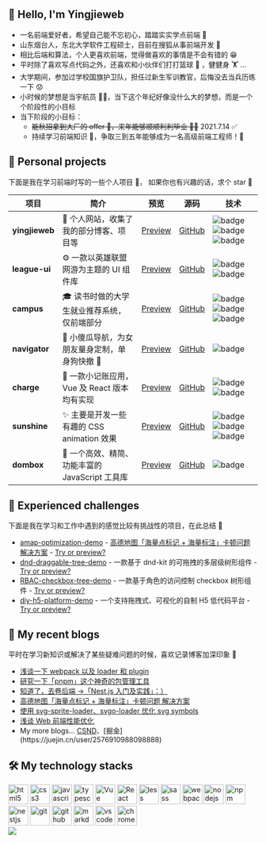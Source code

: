 ## 👋 Hello, I'm Yingjieweb

- 一名前端爱好者，希望自己能不忘初心，踏踏实实学点前端 👻
- 山东烟台人，东北大学软件工程硕士，目前在搜狐从事前端开发 🧱
- 相比后端和算法，个人更喜欢前端，觉得做喜欢的事情是不会有错的 😁
- 平时除了喜欢写点代码之外，还喜欢和小伙伴们打打篮球 🏀 ，健健身 🏋 ...
- 大学期间，参加过学校国旗护卫队，担任过新生军训教官，后悔没去当兵历练一下 😟
- 小时候的梦想是当宇航员 👨‍🚀，当下这个年纪好像没什么大的梦想，而是一个个阶段性的小目标
- 当下阶段的小目标：
  - ~~能秋招拿到大厂的 offer 💪，来年能够顺顺利利毕业 👨‍🎓~~ 2021.7.14 ✅
  - 持续学习前端知识 📌，争取三到五年能够成为一名高级前端工程师！👷

## 🌱 Personal projects

下面是我在学习前端时写的一些个人项目 🧐， 如果你也有兴趣的话，求个 star 🤩

|   项目  |  简介  |  预览  |  源码  |  技术  |
|   ---   |  ---   |  ---  |  ---   |  ---  |
| **yingjieweb** | 👻 个人网站，收集了我的部分博客、项目等 | [Preview](https://yingjieweb.github.io) | [GitHub](https://github.com/yingjieweb/yingjieweb) | <img src="https://img.shields.io/badge/React-20232A?style=flat-square&amp;logo=react&amp;logoColor=61DAFB" alt="badge"> <img src="https://img.shields.io/badge/TS-007ACC?style=flat-square&amp;logo=typescript&amp;logoColor=white" alt="badge"> <img src="https://img.shields.io/badge/Ant Design-0170FE?style=flat-square&amp;logo=antdesign&amp;logoColor=white" alt="badge"> |
| **league-ui** | ⚙️ 一款以英雄联盟网游为主题的 UI 组件库 | [Preview](http://yingjiesongi.gitee.io/league-ui-doc/#/intro) | [GitHub](https://github.com/yingjieweb/league-ui) | <img src="https://img.shields.io/badge/Vue-35495E?style=flat-square&amp;logo=vue.js&amp;logoColor=4FC08" alt="badge"> <img src="https://img.shields.io/badge/Sass-CC6699?style=flat-square&amp;logo=sass&amp;logoColor=white" alt="badge">|
| **campus** | 🎓 读书时做的大学生就业推荐系统，仅前端部分 | [Preview](https://yingjieweb.github.io/campus/#/login) | [GitHub](https://github.com/yingjieweb/campus) | <img src="https://img.shields.io/badge/Vue-35495E?style=flat-square&amp;logo=vue.js&amp;logoColor=4FC08" alt="badge"> <img src="https://img.shields.io/badge/Element UI-409eff?style=flat-square&amp;logo=Element&amp;logoColor=white" alt="badge"> <img src="https://img.shields.io/badge/ECharts-AA344D?style=flat-square&amp;logo=apacheecharts&amp;logoColor=white" alt="badge"> |
| **navigator**  | 📡 小傻瓜导航，为女朋友量身定制，单身狗快撤 🤪 | [Preview](http://yingjiesongi.gitee.io/navigator/) | [GitHub](https://github.com/yingjieweb/navigator)  | <img src="https://img.shields.io/badge/JQuery-007ACC?style=flat-square&amp;logo=jquery&amp;logoColor=white" alt="badge"> |
| **charge** | 📒 一款小记账应用，Vue 及 React 版本均有实现 | [Preview](http://yingjiesongi.gitee.io/charge/#/money) | [GitHub](https://github.com/yingjieweb/charge) | <img src="https://img.shields.io/badge/Vue-35495E?style=flat-square&amp;logo=vue.js&amp;logoColor=4FC08" alt="badge"> <img src="https://img.shields.io/badge/React-20232A?style=flat-square&amp;logo=react&amp;logoColor=61DAFB" alt="badge"> |
| **sunshine** | ✨ 主要是开发一些有趣的 CSS animation 效果 | [Preview](https://yingjieweb.github.io/sunshine/#/hypnosis-circle) | [GitHub](https://github.com/yingjieweb/sunshine) | <img src="https://img.shields.io/badge/Vue-35495E?style=flat-square&amp;logo=vue.js&amp;logoColor=4FC08" alt="badge"> <img src="https://img.shields.io/badge/Sass-CC6699?style=flat-square&amp;logo=sass&amp;logoColor=white" alt="badge"> <img src="https://img.shields.io/badge/CSS3-1572B6?style=flat-square&amp;logo=css3&amp;logoColor=white" alt="badge"> |
| **dombox** | 🌲 一个高效、精简、功能丰富的 JavaScript 工具库 | [Preview](https://github.com/yingjieweb/dombox) | [GitHub](https://github.com/yingjieweb/dombox) | <img src="https://img.shields.io/badge/JavaScript-F7DF1E?style=flat-square&amp;logo=javascript&amp;logoColor=black" alt="badge"> |

## 🎯 Experienced challenges

下面是我在学习和工作中遇到的感觉比较有挑战性的项目，在此总结 🤔️

- [amap-optimization-demo](https://github.com/yingjieweb/amap-optimization-demo) - [高德地图「海量点标记 + 海量标注」卡顿问题 解决方案](https://blog.csdn.net/Marker__/article/details/124321573?spm=1001.2014.3001.5501) - [Try or preview?](https://yingjieweb.github.io/amap-optimization-demo/)
- [dnd-draggable-tree-demo](https://github.com/yingjieweb/dnd-draggable-tree-demo) - 一款基于 dnd-kit 的可拖拽的多层级树形组件 - [Try or preview?](https://yingjieweb.github.io/dnd-draggable-tree-demo/)
- [RBAC-checkbox-tree-demo](https://github.com/yingjieweb/RBAC-checkbox-tree-demo) - 一款基于角色的访问控制 checkbox 树形组件 - [Try or preview?](https://yingjieweb.github.io/RBAC-checkbox-tree-demo/)
- [diy-h5-platform-demo](https://github.com/yingjieweb/diy-h5-platform-demo) - 一个支持拖拽式、可视化的自制 H5 低代码平台 - [Try or preview?](https://yingjieweb.github.io/diy-h5-platform-demo/)

## 📔 My recent blogs 

平时在学习新知识或解决了某些疑难问题的时候，喜欢记录博客加深印象 📝

- [浅谈一下 webpack 以及 loader 和 plugin](https://blog.csdn.net/Marker__/article/details/131624789?spm=1001.2014.3001.5501)
- [研究一下「pnpm」这个神奇的包管理工具](https://blog.csdn.net/Marker__/article/details/131591549?spm=1001.2014.3001.5501)
- [知道了，去卷后端 →「Nest.js 入门及实践」：）](https://blog.csdn.net/Marker__/article/details/131330275?spm=1001.2014.3001.5501)
- [高德地图「海量点标记 + 海量标注」卡顿问题 解决方案](https://blog.csdn.net/Marker__/article/details/124321573?spm=1001.2014.3001.5501)
- [使用 svg-sprite-loader、svgo-loader 优化 svg symbols](https://blog.csdn.net/Marker__/article/details/123913946?spm=1001.2014.3001.5501)
- [浅谈 Web 前端性能优化](https://blog.csdn.net/Marker__/article/details/122262923?spm=1001.2014.3001.5501)
- My more blogs... [CSND](https://blog.csdn.net/Marker__)、[掘金](https://juejin.cn/user/2576910988098888)

## 🛠 My technology stacks

<div style="flex">
  <img src="https://cdn.jsdelivr.net/gh/devicons/devicon/icons/html5/html5-original.svg" width="40" height="40" alt="html5"/>
  <img src="https://cdn.jsdelivr.net/gh/devicons/devicon/icons/css3/css3-original.svg" width="40" height="40" alt="css3"/>
  <img src="https://cdn.jsdelivr.net/gh/devicons/devicon/icons/javascript/javascript-original.svg" width="40" height="40" alt="javascript"/>
  <img src="https://cdn.jsdelivr.net/gh/devicons/devicon/icons/typescript/typescript-original.svg"  width="40" height="40" alt="typescript"/>
  <img src="https://cdn.jsdelivr.net/gh/devicons/devicon/icons/vuejs/vuejs-original.svg" width="40" height="40" alt="Vue"/>
  <img src="https://cdn.jsdelivr.net/gh/devicons/devicon/icons/react/react-original.svg" width="40" height="40" alt="React"/>
  <img src="https://cdn.jsdelivr.net/gh/devicons/devicon/icons/less/less-plain-wordmark.svg" width="40" height="40" alt="less"/>
  <img src="https://cdn.jsdelivr.net/gh/devicons/devicon/icons/sass/sass-original.svg" width="40" height="40" alt="sass"/>
  <img src="https://cdn.jsdelivr.net/gh/devicons/devicon/icons/webpack/webpack-original.svg" width="40" height="40" alt="webpack"/>
  <img src="https://cdn.jsdelivr.net/gh/devicons/devicon/icons/nodejs/nodejs-original.svg" width="40" height="40" alt="nodejs"/>
  <img src="https://cdn.jsdelivr.net/gh/devicons/devicon/icons/npm/npm-original-wordmark.svg" width="40" height="40" alt="npm"/>
  <img src="https://cdn.jsdelivr.net/gh/devicons/devicon/icons/nestjs/nestjs-plain.svg" width="40" height="40" alt="nestjs"/>
  <img src="https://cdn.jsdelivr.net/gh/devicons/devicon/icons/git/git-original.svg" width="40" height="40" alt="git"/>
  <img src="https://cdn.jsdelivr.net/gh/devicons/devicon/icons/github/github-original.svg"  width="40" height="40" alt="github"/>
  <img src="https://cdn.jsdelivr.net/gh/devicons/devicon/icons/markdown/markdown-original.svg" width="40" height="40" alt="markdown"/>
  <img src="https://cdn.jsdelivr.net/gh/devicons/devicon/icons/vscode/vscode-original.svg" width="40" height="40" alt="vscode"/>
  <img src="https://cdn.jsdelivr.net/gh/devicons/devicon/icons/chrome/chrome-original.svg" width="40" height="40" alt="chrome"/>
</div>

<img src="https://profile-counter.glitch.me/yingjieweb/count.svg" />

<!--
    January 2nd, 2021 6:10 PM
    **yingjieweb/yingjieweb** is a ✨ _special_ ✨ repository
    because its `README.md` (this file) appears on your GitHub profile.

Here are some ideas to get you started:
Here are some ideas to get you started:

    Here are some ideas to get you started:

    - 🔭 I’m currently working on ...
    - 🌱 I’m currently learning ...
    - 👯 I’m looking to collaborate on ...
    - 🤔 I’m looking for help with ...
    - 💬 Ask me about ...
    - 📫 How to reach me: ...
    - 😄 Pronouns: ...
    - ⚡ Fun fact: ...
-->
